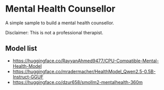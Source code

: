 # Mental Health Counsellor

A simple sample to build a mental health counsellor.

Disclaimer: This is not a professional therapist. 

## Model list

- https://huggingface.co/RayyanAhmed9477/CPU-Compatible-Mental-Health-Model
- https://huggingface.co/mradermacher/HealthModel_Qwen2.5-0.5B-Instruct-GGUF
- https://huggingface.co/dzur658/smollm2-mentalhealth-360m
